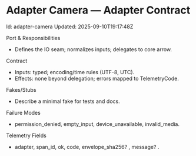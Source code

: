 # Adapter Camera — Adapter Contract

Id: adapter-camera
Updated: 2025-09-10T19:17:48Z

Port & Responsibilities
- Defines the IO seam; normalizes inputs; delegates to core arrow.

Contract
- Inputs: typed; encoding/time rules (UTF-8, UTC).
- Effects: none beyond delegation; errors mapped to TelemetryCode.

Fakes/Stubs
- Describe a minimal fake for tests and docs.

Failure Modes
- permission_denied, empty_input, device_unavailable, invalid_media.

Telemetry Fields
- adapter, span_id, ok, code, envelope_sha256? , message? .
